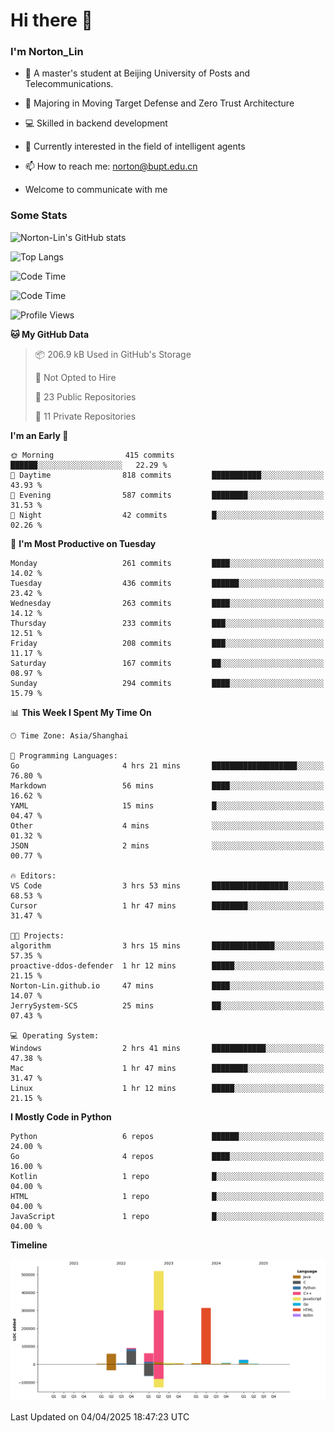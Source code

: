 
# Hi there 👋

### I'm Norton_Lin
- 🏫 A master's student at Beijing University of Posts and Telecommunications.
- 🌱 Majoring in Moving Target Defense and Zero Trust Architecture
- 💻 Skilled in backend development
- 🤖 Currently interested in the field of intelligent agents
- 📫 How to reach me: [norton@bupt.edu.cn](mailto:norton@bupt.edu.cn)

- Welcome to communicate with me

### Some Stats
![Norton-Lin's GitHub stats](https://github-readme-stats.vercel.app/api?username=Norton-Lin&count_private=true&show_icons=true&theme=radical)

![Top Langs](https://github-readme-stats.vercel.app/api/top-langs/?username=Norton-Lin&langs_count=10&layout=compact)

![Code Time](https://github-readme-stats.vercel.app/api/wakatime?username=Norton_Lin)

<!--START_SECTION:waka-->
![Code Time](http://img.shields.io/badge/Code%20Time-938%20hrs%2011%20mins-blue)

![Profile Views](http://img.shields.io/badge/Profile%20Views-8-blue)

**🐱 My GitHub Data** 

> 📦 206.9 kB Used in GitHub's Storage 
 > 
> 🚫 Not Opted to Hire
 > 
> 📜 23 Public Repositories 
 > 
> 🔑 11 Private Repositories 
 > 
**I'm an Early 🐤** 

```text
🌞 Morning                415 commits         ██████░░░░░░░░░░░░░░░░░░░   22.29 % 
🌆 Daytime                818 commits         ███████████░░░░░░░░░░░░░░   43.93 % 
🌃 Evening                587 commits         ████████░░░░░░░░░░░░░░░░░   31.53 % 
🌙 Night                  42 commits          █░░░░░░░░░░░░░░░░░░░░░░░░   02.26 % 
```
📅 **I'm Most Productive on Tuesday** 

```text
Monday                   261 commits         ████░░░░░░░░░░░░░░░░░░░░░   14.02 % 
Tuesday                  436 commits         ██████░░░░░░░░░░░░░░░░░░░   23.42 % 
Wednesday                263 commits         ████░░░░░░░░░░░░░░░░░░░░░   14.12 % 
Thursday                 233 commits         ███░░░░░░░░░░░░░░░░░░░░░░   12.51 % 
Friday                   208 commits         ███░░░░░░░░░░░░░░░░░░░░░░   11.17 % 
Saturday                 167 commits         ██░░░░░░░░░░░░░░░░░░░░░░░   08.97 % 
Sunday                   294 commits         ████░░░░░░░░░░░░░░░░░░░░░   15.79 % 
```


📊 **This Week I Spent My Time On** 

```text
🕑︎ Time Zone: Asia/Shanghai

💬 Programming Languages: 
Go                       4 hrs 21 mins       ███████████████████░░░░░░   76.80 % 
Markdown                 56 mins             ████░░░░░░░░░░░░░░░░░░░░░   16.62 % 
YAML                     15 mins             █░░░░░░░░░░░░░░░░░░░░░░░░   04.47 % 
Other                    4 mins              ░░░░░░░░░░░░░░░░░░░░░░░░░   01.32 % 
JSON                     2 mins              ░░░░░░░░░░░░░░░░░░░░░░░░░   00.77 % 

🔥 Editors: 
VS Code                  3 hrs 53 mins       █████████████████░░░░░░░░   68.53 % 
Cursor                   1 hr 47 mins        ████████░░░░░░░░░░░░░░░░░   31.47 % 

🐱‍💻 Projects: 
algorithm                3 hrs 15 mins       ██████████████░░░░░░░░░░░   57.35 % 
proactive-ddos-defender  1 hr 12 mins        █████░░░░░░░░░░░░░░░░░░░░   21.15 % 
Norton-Lin.github.io     47 mins             ████░░░░░░░░░░░░░░░░░░░░░   14.07 % 
JerrySystem-SCS          25 mins             ██░░░░░░░░░░░░░░░░░░░░░░░   07.43 % 

💻 Operating System: 
Windows                  2 hrs 41 mins       ████████████░░░░░░░░░░░░░   47.38 % 
Mac                      1 hr 47 mins        ████████░░░░░░░░░░░░░░░░░   31.47 % 
Linux                    1 hr 12 mins        █████░░░░░░░░░░░░░░░░░░░░   21.15 % 
```

**I Mostly Code in Python** 

```text
Python                   6 repos             ██████░░░░░░░░░░░░░░░░░░░   24.00 % 
Go                       4 repos             ████░░░░░░░░░░░░░░░░░░░░░   16.00 % 
Kotlin                   1 repo              █░░░░░░░░░░░░░░░░░░░░░░░░   04.00 % 
HTML                     1 repo              █░░░░░░░░░░░░░░░░░░░░░░░░   04.00 % 
JavaScript               1 repo              █░░░░░░░░░░░░░░░░░░░░░░░░   04.00 % 
```



**Timeline**

![Lines of Code chart](https://raw.githubusercontent.com/Norton-Lin/Norton-Lin/main/assets/bar_graph.png)


 Last Updated on 04/04/2025 18:47:23 UTC
<!--END_SECTION:waka-->
